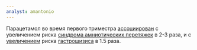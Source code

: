 ```yaml
---
analyst: amantonio
---
```


Парацетамол во время первого триместра [ассоциирован](https://www.ncbi.nlm.nih.gov/pubmed/12749386) с увеличением риска [синдрома амниотических перетяжек](https://ru.wikipedia.org/wiki/Синдром_амниотических_перетяжек) в 2-3 раза, и с [увеличением](https://www.ncbi.nlm.nih.gov/pubmed/11772781) риска [гастрошизиса](https://ru.wikipedia.org/wiki/Гастрошизис) в 1.5 раза.
